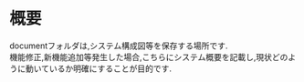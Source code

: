 # 概要
documentフォルダは,システム構成図等を保存する場所です.  
機能修正,新機能追加等発生した場合,こちらにシステム概要を記載し,現状どのように動いているか明確にすることが目的です.  

